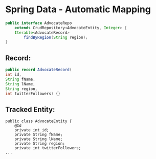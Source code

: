 # Spring Data - Automatic Mapping

```java
public interface AdvocateRepo 
	extends CrudRepository<AdvocateEntity, Integer> {
	Iterable<AdvocateRecord> 
		findByRegion(String region);
}
```

## Record:
```java
public record AdvocateRecord(
int id, 
String fName, 
String lName, 
String region, 
int twitterFollowers) {}
```

## Tracked Entity:
```
public class AdvocateEntity {
	@Id
	private int id;
	private String fName;
	private String lName;
	private String region;
	private int twitterFollowers;
...
```

